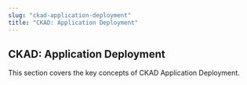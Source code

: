 ```yaml
---
slug: "ckad-application-deployment"
title: "CKAD: Application Deployment"
---
```


## CKAD: Application Deployment

This section covers the key concepts of CKAD Application Deployment.
